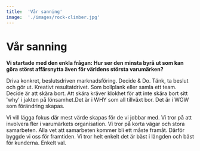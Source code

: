 ```yaml
---
title:	'Vår sanning'
image:	'./images/rock-climber.jpg'
---
```


# Vår sanning

**Vi startade med den enkla frågan: Hur ser den minsta byrå ut som kan göra störst affärsnytta även för världens största varumärken?**

Driva konkret, beslutsdriven marknadsföring. Decide & Do. Tänk, ta beslut och gör ut. Kreativt resultatdrivet. Som bollplank eller samla ett team. Decide är att skära bort. Att skära kräver klokhet för att inte skära bort sitt 'why' i jakten på lönsamhet.Det är i WHY som all tillväxt bor. Det är i WOW som förändring skapas.

Vi vill lägga fokus där mest värde skapas för de vi jobbar med. Vi tror på att involvera fler i varumärkets organisation. Vi tror på korta vägar och stora samarbeten. Alla vet att samarbeten kommer bli ett måste framåt. Därför byggde vi oss för framtiden. Vi tror helt enkelt det är bäst i längden och bäst för kunderna. Enkelt val.
